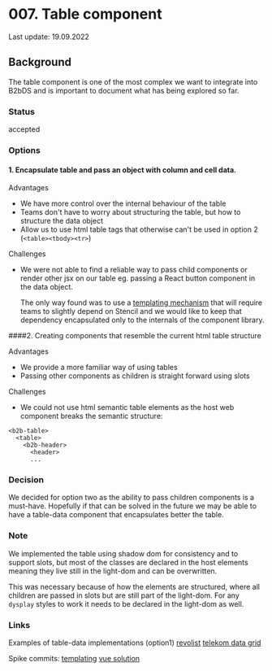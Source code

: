 # 007. Table component

Last update: 19.09.2022

## Background

The table component is one of the most complex we want to integrate into B2bDS and is important to document what has 
being explored so far.

### Status

accepted

### Options

#### 1. Encapsulate table and pass an object with column and cell data.

Advantages
- We have more control over the internal behaviour of the table
- Teams don't have to worry about structuring the table, but how to structure the data object
- Allow us to use html table tags that otherwise can't be used in option 2 (`<table><tbody><tr>`)

Challenges
- We were not able to find a reliable way to pass child components or render other jsx on our table eg. passing a 
React button component in the data object. 

    The only way found was to use a [templating mechanism](https://github.com/otto-ec/b2b-design-system/commit/27ae4c6df34a1362a9c753c3574e6d5e77c935b2) that will require 
teams to slightly depend on Stencil and we would like to keep that dependency encapsulated only to the internals of 
the component library. 


####2. Creating components that resemble the current html table structure 

Advantages
- We provide a more familiar way of using tables
- Passing other components as children is straight forward using slots

Challenges
- We could not use html semantic table elements as the host web component breaks the 
  semantic structure:

```shell
<b2b-table>
  <table>
    <b2b-header>
      <header>
      ...
```

### Decision

We decided for option two as the ability to pass children components is a must-have. Hopefully if that can be solved 
in the future we may be able to have a table-data component that encapsulates better the table.

### Note
We implemented the table using shadow dom for consistency and to support slots, but most of the classes are 
declared in the host elements meaning they live still in the light-dom and can be overwritten.

This was necessary because of how the elements are structured, where all children are passed in slots but are still 
part of the light-dom. For any `dysplay` styles to work it needs to be declared in the light-dom as well.

### Links
Examples of table-data implementations (option1)
[revolist](https://revolist.github.io/revogrid/demo/)
[telekom data grid](https://telekom.github.io/scale/?path=/docs/components-data-grid--standard&globals=locale:en;colorMode:light)

Spike commits:
[templating](https://github.com/otto-ec/b2b-design-system/commit/27ae4c6df34a1362a9c753c3574e6d5e77c935b2)
[vue solution](https://github.com/otto-ec/b2b-design-system/commit/97081b1bc44542a71a9f98bcc01e8207c3941bdf)

